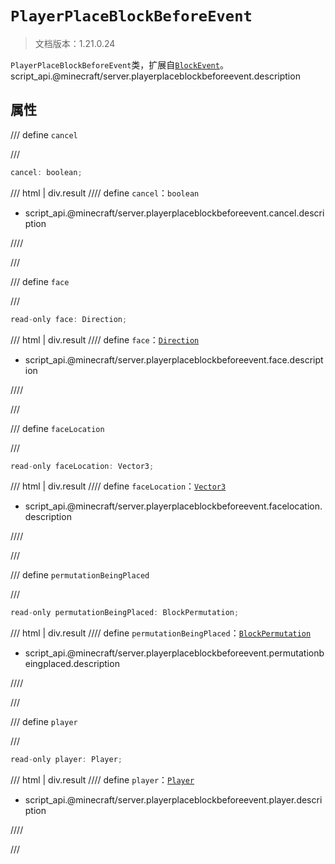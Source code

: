 # `PlayerPlaceBlockBeforeEvent`

> 文档版本：1.21.0.24

`PlayerPlaceBlockBeforeEvent`类，扩展自[`BlockEvent`](./blockevent.md)。script_api.@minecraft/server.playerplaceblockbeforeevent.description

## 属性

/// define
`cancel`


///

```js
cancel: boolean;
```

/// html | div.result
//// define
`cancel`：`boolean`

- script_api.@minecraft/server.playerplaceblockbeforeevent.cancel.description


////

///


/// define
`face`


///

```js
read-only face: Direction;
```

/// html | div.result
//// define
`face`：[`Direction`](./direction.md)

- script_api.@minecraft/server.playerplaceblockbeforeevent.face.description


////

///


/// define
`faceLocation`


///

```js
read-only faceLocation: Vector3;
```

/// html | div.result
//// define
`faceLocation`：[`Vector3`](./vector3.md)

- script_api.@minecraft/server.playerplaceblockbeforeevent.facelocation.description


////

///


/// define
`permutationBeingPlaced`


///

```js
read-only permutationBeingPlaced: BlockPermutation;
```

/// html | div.result
//// define
`permutationBeingPlaced`：[`BlockPermutation`](./blockpermutation.md)

- script_api.@minecraft/server.playerplaceblockbeforeevent.permutationbeingplaced.description


////

///


/// define
`player`


///

```js
read-only player: Player;
```

/// html | div.result
//// define
`player`：[`Player`](./player.md)

- script_api.@minecraft/server.playerplaceblockbeforeevent.player.description


////

///

